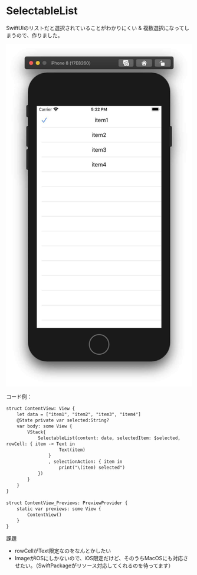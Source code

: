 # SelectableList

SwiftUIのリストだと選択されていることがわかりにくい & 複数選択になってしまうので、作りました。


![こんな感じ](image.jpg)

コード例：
```
struct ContentView: View {
    let data = ["item1", "item2", "item3", "item4"]
    @State private var selected:String?
    var body: some View {
        VStack{
            SelectableList(content: data, selectedItem: $selected, rowCell: { item -> Text in
                    Text(item)
                }
                , selectionAction: { item in
                    print("\(item) selected")
            })
        }
    }
}

struct ContentView_Previews: PreviewProvider {
    static var previews: some View {
        ContentView()
    }
}
```

課題
- rowCellがText限定なのをなんとかしたい
- ImageがiOSにしかないので、iOS限定だけど、そのうちMacOSにも対応させたい。（SwiftPackageがリソース対応してくれるのを待ってます）
